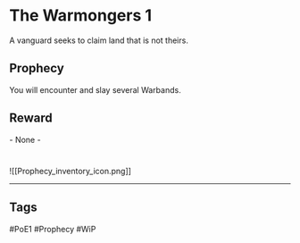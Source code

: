 # The Warmongers 1
A vanguard seeks to claim land that is not theirs.
## Prophecy
You will encounter and slay several Warbands.
## Reward
\- None -

#
![[Prophecy_inventory_icon.png]]

---
## Tags
#PoE1 
#Prophecy
#WiP 
